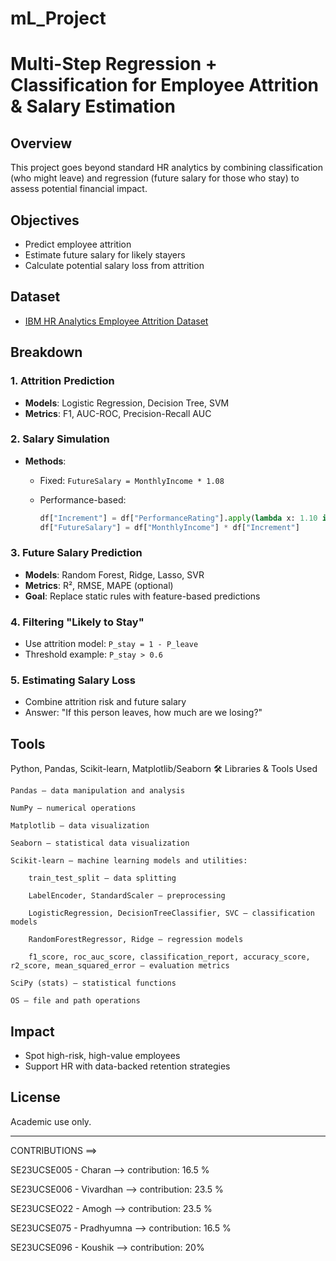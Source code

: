# mL_Project


# Multi-Step Regression + Classification for Employee Attrition & Salary Estimation

## Overview

This project goes beyond standard HR analytics by combining classification (who might leave) and regression (future salary for those who stay) to assess potential financial impact.

## Objectives

* Predict employee attrition
* Estimate future salary for likely stayers
* Calculate potential salary loss from attrition

## Dataset

* [IBM HR Analytics Employee Attrition Dataset](https://www.kaggle.com/datasets/pavansubhasht/ibm-hr-analytics-attrition-dataset)

## Breakdown

### 1. Attrition Prediction

* **Models**: Logistic Regression, Decision Tree, SVM
* **Metrics**: F1, AUC-ROC, Precision-Recall AUC

### 2. Salary Simulation

* **Methods**:

  * Fixed: `FutureSalary = MonthlyIncome * 1.08`
  * Performance-based:

    ```python
    df["Increment"] = df["PerformanceRating"].apply(lambda x: 1.10 if x == 4 else 1.05)
    df["FutureSalary"] = df["MonthlyIncome"] * df["Increment"]
    ```

### 3. Future Salary Prediction

* **Models**: Random Forest, Ridge, Lasso, SVR
* **Metrics**: R², RMSE, MAPE (optional)
* **Goal**: Replace static rules with feature-based predictions

### 4. Filtering "Likely to Stay"

* Use attrition model: `P_stay = 1 - P_leave`
* Threshold example: `P_stay > 0.6`

### 5. Estimating Salary Loss

* Combine attrition risk and future salary
* Answer: "If this person leaves, how much are we losing?"

## Tools

Python, Pandas, Scikit-learn, Matplotlib/Seaborn
🛠️ Libraries & Tools Used

    Pandas – data manipulation and analysis

    NumPy – numerical operations

    Matplotlib – data visualization

    Seaborn – statistical data visualization

    Scikit-learn – machine learning models and utilities:

        train_test_split – data splitting

        LabelEncoder, StandardScaler – preprocessing

        LogisticRegression, DecisionTreeClassifier, SVC – classification models

        RandomForestRegressor, Ridge – regression models

        f1_score, roc_auc_score, classification_report, accuracy_score, r2_score, mean_squared_error – evaluation metrics

    SciPy (stats) – statistical functions

    OS – file and path operations 
## Impact

* Spot high-risk, high-value employees
* Support HR with data-backed retention strategies

## License

Academic use only. 

---

CONTRIBUTIONS ==>

SE23UCSE005 - Charan --> contribution:  16.5 % 

SE23UCSE006 - Vivardhan --> contribution:  23.5 % 

SE23UCSEO22 - Amogh  --> contribution:  23.5 % 

SE23UCSE075 - Pradhyumna --> contribution:  16.5 % 

SE23UCSE096 - Koushik --> contribution:  20% 
